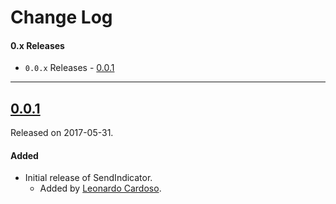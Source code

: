 # Change Log

#### 0.x Releases
- `0.0.x` Releases - [0.0.1](#001)

---

## [0.0.1](https://github.com/LeonardoCardoso/SendIndicator/releases/tag/0.0.1)
Released on 2017-05-31.

#### Added
- Initial release of SendIndicator.
  - Added by [Leonardo Cardoso](https://github.com/LeonardoCardoso).